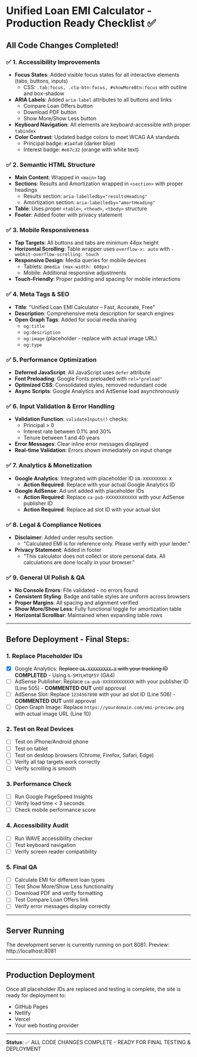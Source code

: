 # Unified Loan EMI Calculator - Production Ready Checklist ✅

## All Code Changes Completed!

### ✅ 1. Accessibility Improvements
- **Focus States**: Added visible focus states for all interactive elements (tabs, buttons, inputs)
  - CSS: `.tab:focus, .cta-btn:focus, #showMoreBtn:focus` with outline and box-shadow
- **ARIA Labels**: Added `aria-label` attributes to all buttons and links
  - Compare Loan Offers button
  - Download PDF button
  - Show More/Show Less button
- **Keyboard Navigation**: All elements are keyboard-accessible with proper `tabindex`
- **Color Contrast**: Updated badge colors to meet WCAG AA standards
  - Principal badge: `#1a4fa0` (darker blue)
  - Interest badge: `#e67c32` (orange with white text)

### ✅ 2. Semantic HTML Structure
- **Main Content**: Wrapped in `<main>` tag
- **Sections**: Results and Amortization wrapped in `<section>` with proper headings
  - Results section: `aria-labelledby="resultsHeading"`
  - Amortization section: `aria-labelledby="amortHeading"`
- **Table**: Uses proper `<table>`, `<thead>`, `<tbody>` structure
- **Footer**: Added footer with privacy statement

### ✅ 3. Mobile Responsiveness
- **Tap Targets**: All buttons and tabs are minimum 44px height
- **Horizontal Scrolling**: Table wrapper uses `overflow-x: auto` with `-webkit-overflow-scrolling: touch`
- **Responsive Design**: Media queries for mobile devices
  - Tablets: `@media (max-width: 600px)`
  - Mobile: Additional responsive adjustments
- **Touch-Friendly**: Proper padding and spacing for mobile interactions

### ✅ 4. Meta Tags & SEO
- **Title**: "Unified Loan EMI Calculator – Fast, Accurate, Free"
- **Description**: Comprehensive meta description for search engines
- **Open Graph Tags**: Added for social media sharing
  - `og:title`
  - `og:description`
  - `og:image` (placeholder - replace with actual image URL)
  - `og:type`

### ✅ 5. Performance Optimization
- **Deferred JavaScript**: All JavaScript uses `defer` attribute
- **Font Preloading**: Google Fonts preloaded with `rel="preload"`
- **Optimized CSS**: Consolidated styles, removed redundant code
- **Async Scripts**: Google Analytics and AdSense load asynchronously

### ✅ 6. Input Validation & Error Handling
- **Validation Function**: `validateInputs()` checks:
  - Principal > 0
  - Interest rate between 0.1% and 30%
  - Tenure between 1 and 40 years
- **Error Messages**: Clear inline error messages displayed
- **Real-time Validation**: Errors shown immediately on input change

### ✅ 7. Analytics & Monetization
- **Google Analytics**: Integrated with placeholder ID `UA-XXXXXXXXX-X`
  - **Action Required**: Replace with your actual Google Analytics ID
- **Google AdSense**: Ad unit added with placeholder IDs
  - **Action Required**: Replace `ca-pub-XXXXXXXXXXXX` with your AdSense publisher ID
  - **Action Required**: Replace ad slot ID with your actual slot

### ✅ 8. Legal & Compliance Notices
- **Disclaimer**: Added under results section
  - "Calculated EMI is for reference only. Please verify with your lender."
- **Privacy Statement**: Added in footer
  - "This calculator does not collect or store personal data. All calculations are done locally in your browser."

### ✅ 9. General UI Polish & QA
- **No Console Errors**: File validated - no errors found
- **Consistent Styling**: Badge and table styles are uniform across browsers
- **Proper Margins**: All spacing and alignment verified
- **Show More/Show Less**: Fully functional toggle for amortization table
- **Horizontal Scrollbar**: Maintained when expanding table rows

---

## Before Deployment - Final Steps:

### 1. Replace Placeholder IDs
- [x] Google Analytics: ~~Replace `UA-XXXXXXXXX-X` with your tracking ID~~ **COMPLETED** - Using `G-5M7LHTQF5Y` (GA4)
- [ ] AdSense Publisher: Replace `ca-pub-XXXXXXXXXXXX` with your publisher ID (Line 505) - **COMMENTED OUT** until approval
- [ ] AdSense Slot: Replace `1234567890` with your ad slot ID (Line 506) - **COMMENTED OUT** until approval
- [ ] Open Graph Image: Replace `https://yourdomain.com/emi-preview.png` with actual image URL (Line 10)

### 2. Test on Real Devices
- [ ] Test on iPhone/Android phone
- [ ] Test on tablet
- [ ] Test on desktop browsers (Chrome, Firefox, Safari, Edge)
- [ ] Verify all tap targets work correctly
- [ ] Verify scrolling is smooth

### 3. Performance Check
- [ ] Run Google PageSpeed Insights
- [ ] Verify load time < 3 seconds
- [ ] Check mobile performance score

### 4. Accessibility Audit
- [ ] Run WAVE accessibility checker
- [ ] Test keyboard navigation
- [ ] Verify screen reader compatibility

### 5. Final QA
- [ ] Calculate EMI for different loan types
- [ ] Test Show More/Show Less functionality
- [ ] Download PDF and verify formatting
- [ ] Test Compare Loan Offers link
- [ ] Verify error messages display correctly

---

## Server Running
The development server is currently running on port 8081.
Preview: http://localhost:8081

---

## Production Deployment
Once all placeholder IDs are replaced and testing is complete, the site is ready for deployment to:
- GitHub Pages
- Netlify
- Vercel
- Your web hosting provider

---

**Status**: ✅ ALL CODE CHANGES COMPLETE - READY FOR FINAL TESTING & DEPLOYMENT
